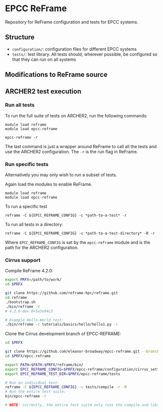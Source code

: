 # EPCC ReFrame

Repository for ReFrame configuration and tests for EPCC systems.

## Structure

  - `configuration/`: configuration files for different EPCC systems
  - `tests/`: test library. All tests should, wherever possible, be configured so that they can run on all systems

## Modifications to ReFrame source


## ARCHER2 test execution

### Run all tests

To run the full suite of tests on ARCHER2, run the following commands:

```
module load reframe
module load epcc-reframe

epcc-reframe -r
```

The last command is just a wrapper around ReFrame to call all the tests and use the ARCHER2 configuration. The `-r` is the run flag in ReFrame.

### Run specific tests

Alternatively you may only wish to run a subset of tests.

Again load the modules to enable ReFrame.

```
module load reframe
module load epcc-reframe
```

To run a specific test

```
reframe -C ${EPCC_REFRAME_CONFIG} -c *path-to-a-test* -r
```

To run all tests in a directory:

```
reframe -C ${EPCC_REFRAME_CONFIG} -c *path-to-a-test-directory* -R -r
```

Where `EPCC_REFRAME_CONFIG` is set by the `epcc-reframe` module and is the path for the ARCHER2 configuration.

### Cirrus support


Compile ReFrame 4.2.0:

```bash
export PRFX=/path/to/work/
cd $PRFX

git clone https://github.com/reframe-hpc/reframe.git
cd reframe
./bootstrap.sh
./bin/reframe -V
# 4.3.0-dev.0+5e5e94c3

# Example Hello-World test:
./bin/reframe -c tutorials/basics/hello/hello1.py -r
```

Clone the Cirrus development branch of EPCC-REFRAME:
```bash
cd $PRFX

git clone https://github.com/eleanor-broadway/epcc-reframe.git --branch cirrus-dev
cd $PRFX/epcc-reframe

export PATH=$PATH:$PRFX/reframe/bin/
export EPCC_REFRAME_CONFIG=$PRFX/epcc-reframe/configuration/cirrus_settings_dev.py
export EPCC_REFRAME_TEST_DIR=$PRFX/epcc-reframe/tests

# Run an individual test:
reframe -C ${EPCC_REFRAME_CONFIG} -c tests/compile -r -R
# Run the entire test suite:
bin/epcc-reframe -r

# NOTE: currently, the entire test suite only runs the compile and libs tests.
```


<!-- The following launchers should be added to the `reframe/core/launchers/mpi.py` to define launchers for Intel MPI and HPE MPT. Added after the definition for the `mpiexec` launcher.

```python
@register_launcher('impi')
class MpiexecLauncher(JobLauncher):
    def command(self, job):
        return ['mpirun', '-ppn', str(job.num_tasks_per_node), '-n', str(job.num_tasks)]

@register_launcher('hpempt')
class MpiexecLauncher(JobLauncher):
    def command(self, job):
        return ['mpiexec_mpt', '-ppn', str(job.num_tasks_per_node), '-n', str(job.num_tasks)]
# HPE MPT mpiexec_mpt has to be used within a job (will not work with 'local' scheduler)
``` -->
